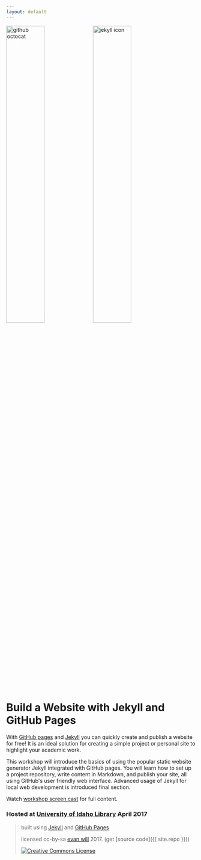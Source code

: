 ```yaml
---
layout: default
---
```


<div> 
    <img src="{{ site.url }}/images/octocat.jpg" alt="github octocat" style="width:45%;" >
    <img src="{{ site.url }}/images/jekyll.png" alt="jekyll icon" style="width:45%;" >
</div>

# Build a Website with Jekyll and GitHub Pages 

With [GitHub pages](https://pages.github.com/) and [Jekyll](https://jekyllrb.com/) you can quickly create and publish a website for free! 
It is an ideal solution for creating a simple project or personal site to highlight your academic work. 

This workshop will introduce the basics of using the popular static website generator Jekyll integrated with GitHub pages. 
You will learn how to set up a project repository, write content in Markdown, and publish your site, all using GitHub's user friendly web interface. 
Advanced usage of Jekyll for local web development is introduced final section.

Watch [workshop screen cast](https://youtu.be/SWVjQsvQocA) for full content.

### Hosted at [University of Idaho Library](http://www.lib.uidaho.edu/) April 2017

> built using [Jekyll](https://jekyllrb.com/) and [GitHub Pages](https://pages.github.com/)
>
> licensed cc-by-sa <a href="https://github.com/evanwill">evan will</a> 2017. (get [source code]({{ site.repo }}))
> 
> <a href="http://creativecommons.org/licenses/by-sa/4.0/" rel="license"><img style="border-width: 0;" src="https://i.creativecommons.org/l/by-sa/4.0/88x31.png" alt="Creative Commons License" /></a>
